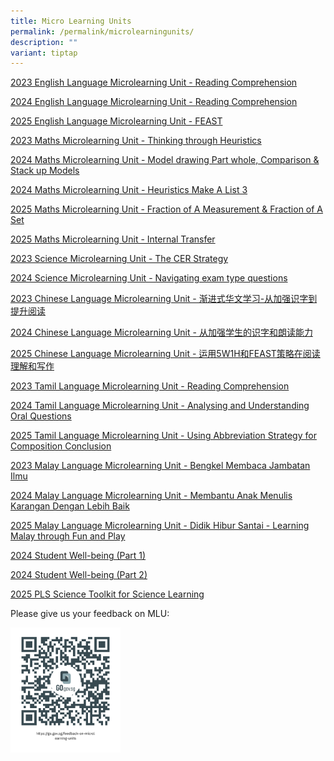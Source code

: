```yaml
---
title: Micro Learning Units
permalink: /permalink/microlearningunits/
description: ""
variant: tiptap
---
```

<p><a href="https://youtu.be/65z512PLJwQ" rel="noopener noreferrer nofollow" target="_blank">2023 English Language Microlearning Unit - Reading Comprehension</a>
</p>
<p><a href="https://youtu.be/siiXvCKpBlg" rel="noopener nofollow" target="_blank">2024 English Language Microlearning Unit - Reading Comprehension</a>
</p>
<p><a href="https://youtu.be/DHPibhHc5To" rel="noopener nofollow" target="_blank">2025 English Language Microlearning Unit - FEAST</a>
</p>
<p><a href="https://youtu.be/AKGwMVRAQus" rel="noopener noreferrer nofollow" target="_blank">2023 Maths Microlearning Unit - Thinking through Heuristics</a>
</p>
<p><a href="https://youtu.be/HlqwhwXBLNk" rel="noopener nofollow" target="_blank">2024 Maths Microlearning Unit - Model drawing Part whole, Comparison &amp; Stack up Models</a>
</p>
<p><a href="https://youtu.be/x1_3mKqiTBw" rel="noopener nofollow" target="_blank">2024 Maths Microlearning Unit - Heuristics Make A List 3</a>
</p>
<p><a href="https://youtu.be/IztEHHgwbro" rel="noopener nofollow" target="_blank">2025 Maths Microlearning Unit - Fraction of A Measurement &amp; Fraction of A Set</a>
</p>
<p><a href="https://youtu.be/vNMrPgRjPBs" rel="noopener nofollow" target="_blank">2025 Maths Microlearning Unit - Internal Transfer</a>
</p>
<p><a href="https://youtu.be/3zhHNcvluf4" rel="noopener noreferrer nofollow" target="_blank">2023 Science Microlearning Unit - The CER Strategy</a>
</p>
<p><a href="https://youtu.be/T6FoHV0fa88" rel="noopener nofollow" target="_blank">2024 Science Microlearning Unit - Navigating exam type questions</a>
</p>
<p><a href="https://youtu.be/zqvn60H3aUQ" rel="noopener noreferrer nofollow" target="_blank">2023 Chinese Language Microlearning Unit - 渐进式华文学习-从加强识字到提升阅读</a>
</p>
<p><a href="https://youtu.be/g1V3kOyjEfc" rel="noopener nofollow" target="_blank">2024 Chinese Language Microlearning Unit - 从加强学生的识字和朗读能力</a>
</p>
<p><a href="https://youtu.be/HL8TywZoicw" rel="noopener nofollow" target="_blank">2025 Chinese Language Microlearning Unit - 运用5W1H和FEAST策略在阅读理解和写作</a>
</p>
<p><a href="https://youtu.be/VVs7CcauTmU" rel="noopener noreferrer nofollow" target="_blank">2023 Tamil Language Microlearning Unit - Reading Comprehension</a>
</p>
<p><a href="https://youtu.be/E9LKkOtSHCk" rel="noopener nofollow" target="_blank">2024 Tamil Language Microlearning Unit - Analysing and Understanding Oral Questions</a>
</p>
<p><a href="https://youtu.be/2QsWjY4UzBQ" rel="noopener nofollow" target="_blank">2025 Tamil Language Microlearning Unit - Using Abbreviation Strategy for Composition Conclusion</a>
</p>
<p><a href="https://youtu.be/DSNDhYbVudk" rel="noopener noreferrer nofollow" target="_blank">2023 Malay Language Microlearning Unit - Bengkel Membaca Jambatan Ilmu</a>
</p>
<p><a href="https://youtu.be/8eip16MZgpc" rel="noopener nofollow" target="_blank">2024 Malay Language Microlearning Unit - Membantu Anak Menulis Karangan Dengan Lebih Baik</a>
</p>
<p><a href="https://youtu.be/q1yYQuOjUQY" rel="noopener nofollow" target="_blank">2025 Malay Language Microlearning Unit - Didik Hibur Santai - Learning Malay through Fun and Play</a>
</p>
<p><a href="https://youtu.be/8Pf5Z8JULMw" rel="noopener nofollow" target="_blank">2024 Student Well-being (Part 1)</a>
</p>
<p><a href="https://youtu.be/spB-8Gwapvg" rel="noopener nofollow" target="_blank">2024 Student Well-being (Part 2)</a>
</p>
<p><a href="https://youtu.be/ze8jjvA1VAM" rel="noopener nofollow" target="_blank">2025 PLS Science Toolkit for Science Learning</a>
</p>
<p>Please give us your feedback on MLU:</p>
<div class="isomer-image-wrapper">
<img style="width: 35%;" height="auto" width="100%" alt="" src="/images/https___go_gov_sg_feedback_on_microlearning_units.png">
</div>
<p></p>